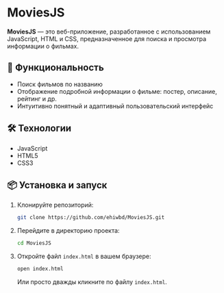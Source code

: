 # MoviesJS

**MoviesJS** — это веб-приложение, разработанное с использованием JavaScript, HTML и CSS, предназначенное для поиска и просмотра информации о фильмах.

## 🚀 Функциональность

- Поиск фильмов по названию
- Отображение подробной информации о фильме: постер, описание, рейтинг и др.
- Интуитивно понятный и адаптивный пользовательский интерфейс

## 🛠️ Технологии

- JavaScript
- HTML5
- CSS3

## 📦 Установка и запуск

1. Клонируйте репозиторий:
   ```bash
   git clone https://github.com/ehiwbd/MoviesJS.git
   ```

2. Перейдите в директорию проекта:
   ```bash
   cd MoviesJS
   ```

3. Откройте файл `index.html` в вашем браузере:
   ```bash
   open index.html
   ```

   Или просто дважды кликните по файлу `index.html`.
